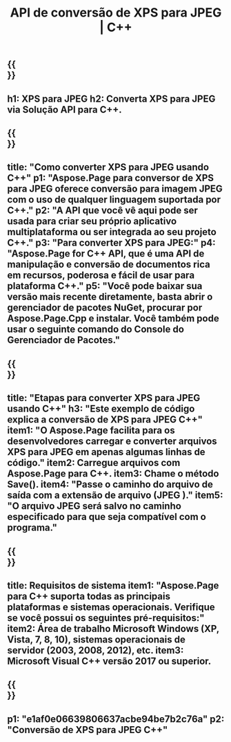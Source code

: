 ﻿---
translation: true
template: /_templates/_conversion-child-cpp.md
title: API de conversão de XPS para JPEG | C++
url: /cpp/conversion/xps-to-jpeg/
description: Conversão de PS para JPEG fornecida por Aspose.Page para solução de API C++. Funciona em C++ Runtime Environment para Windows de 32 bits, Windows de 64 bits e Linux de 64 bits.
informat: XPS
outformat: JPEG
otherformats: EPS PS
---

{{<section banner>}}
---
h1: XPS para JPEG
h2: Converta XPS para JPEG via Solução API para C++.
---

{{<section overview>}}
---
title: "Como converter XPS para JPEG usando C++"
p1: "Aspose.Page para conversor de XPS para JPEG oferece conversão para imagem JPEG com o uso de qualquer linguagem suportada por C++."
p2: "A API que você vê aqui pode ser usada para criar seu próprio aplicativo multiplataforma ou ser integrada ao seu projeto C++."
p3: "Para converter XPS para JPEG:"
p4: "Aspose.Page for C++ API, que é uma API de manipulação e conversão de documentos rica em recursos, poderosa e fácil de usar para plataforma C++."
p5: "Você pode baixar sua versão mais recente diretamente, basta abrir o gerenciador de pacotes NuGet, procurar por Aspose.Page.Cpp e instalar. Você também pode usar o seguinte comando do Console do Gerenciador de Pacotes."
---

{{<section feature1>}}
---
title: "Etapas para converter XPS para JPEG usando C++"
h3: "Este exemplo de código explica a conversão de XPS para JPEG C++"
item1: "O Aspose.Page facilita para os desenvolvedores carregar e converter arquivos XPS para JPEG em apenas algumas linhas de código."
item2: Carregue arquivos com Aspose.Page para C++.
item3: Chame o método Save().
item4: "Passe o caminho do arquivo de saída com a extensão de arquivo (JPEG )."
item5: "O arquivo JPEG será salvo no caminho especificado para que seja compatível com o programa."
---

{{<section feature2>}}
---
title: Requisitos de sistema
item1: "Aspose.Page para C++ suporta todas as principais plataformas e sistemas operacionais. Verifique se você possui os seguintes pré-requisitos:"
item2: Área de trabalho Microsoft Windows (XP, Vista, 7, 8, 10), sistemas operacionais de servidor (2003, 2008, 2012), etc.
item3: Microsoft Visual C++ versão 2017 ou superior.
---

{{<section gist>}}
---
p1: "e1af0e06639806637acbe94be7b2c76a"
p2: "Conversão de XPS para JPEG C++"
---
